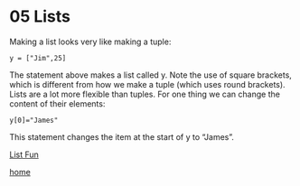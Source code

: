 # 05 Lists

Making a list looks very like making a tuple:
```
y = ["Jim",25]
```
The statement above makes a list called y. Note the use of square brackets, which is different from how we make a tuple (which uses round brackets). Lists are a lot more flexible than tuples. For one thing we can change the content of their elements:
```
y[0]="James"
```
This statement changes the item at the start of y to “James”.

[List Fun](/pages/06%20List%20Fun.md)

[home](/README.md)